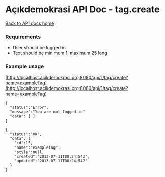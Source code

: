 # Açıkdemokrasi API Doc - tag.create

[Back to API docs home](Home)

### Requirements
- User should be logged in
- Text should be minimum 1, maximum 25 long

### Example usage

[http://localhost.acikdemokrasi.org:8080/api/1/tag/create?name=exampleTag](http://localhost.acikdemokrasi.org:8080/api/1/tag/create?name=exampleTag)

```
{
  "status":"Error",
  "message":"You are not logged in"
  "data": [ ]
}
```
```
{
  "status":"OK",
  "data": {
    "id":15,
    "name":"exampleTag",
    "style":null,
    "created":"2013-07-11T00:24:54Z",
    "updated":"2013-07-11T00:24:54Z"
  }
}
```